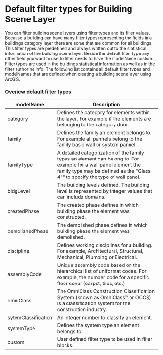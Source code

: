 # Default filter types for Building Scene Layer 

You can filter building scene layers using filter types and its filter values. Because a building can have many filter types representing the fields in a buildings category layer there are some that are common for all buildings. This filter types are predefined and always written out to the statistical information of the building scene layer. Beside the default filter type any other field you want to use to filter needs to have the modelName custom. Filter types are used in the buildings [statistical information](attributestats.md) as well as in the [filter authoring info](filterAuthoringInfo.md). The following list contains all default filter types and modelNames that are defined when creating a building scene layer using ArcGIS.

### Overiew default filter types

| modelName |  Description |
| --- | --- |
| category |  Defines the category for elements within the layer. For example if the elements are belonging to the category door.|
| family | Defines the family an element belongs to. For example all pannels belong to the family basic wall or system pannel. |
| familyType | A detailed categorization of the family types an element can belong to. For example for a wall panel element the family type may be defined as the "Glass 4"" to specify the type of wall panel. |
| bldgLevel | The building levels defined. The building level is represented by integer values that can include domains. |
| createdPhase |The created phase defines in which building phase the element was constructed.|
| demolishedPhase | The demolished phase defines in which building phase the element was demolished. |
| discipline |Defines working disciplines for a building. For example, Architectural, Structural, Mechanical, Plumbing or Electrical. |
| assemblyCode |Unique assembly code based on the hierarchical list of uniformat codes. For example, the number code for a specific floor cover (carpet, tiles, etc.) |
| omniClass |The OmniClass Construction Classification System (known as OmniClass™ or OCCS) is a classification system for the construction industry.  |
| sytemClassification| An integer number to classify an element.|
| systemType| Defines the system type an element belongs to.|
|custom| User defined filter type to be used in filter blocks.
